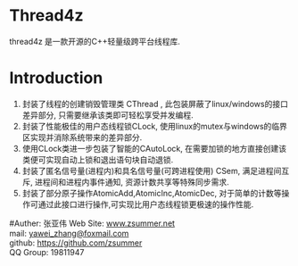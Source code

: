   
# Thread4z
thread4z 是一款开源的C++轻量级跨平台线程库.  

# Introduction  
1. 封装了线程的创建销毁管理类 CThread , 此包装屏蔽了linux/windows的接口差异部分, 只需要继承该类即可轻松享受并发编程.
2. 封装了性能极佳的用户态线程锁CLock, 使用linux的mutex与windows的临界区实现并消除系统带来的差异部分.
3. 使用CLock类进一步包装了智能的CAutoLock, 在需要加锁的地方直接创建该类便可实现自动上锁和退出语句块自动退锁.
4. 封装了匿名信号量(进程内)和具名信号量(可跨进程使用) CSem, 满足进程间互斥, 进程间和进程内事件通知, 资源计数共享等特殊同步需求.
5. 封装了部分原子操作AtomicAdd,AtomicInc,AtomicDec, 对于简单的计数等操作可通过此接口进行操作,可实现比用户态线程锁更极速的操作性能.


#Auther: 张亚伟 
Web Site: www.zsummer.net  
mail: yawei_zhang@foxmail.com  
github: https://github.com/zsummer  
QQ Group: 19811947  
